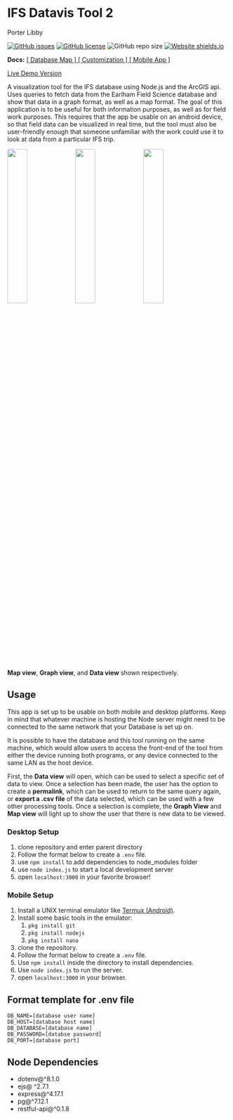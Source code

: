 # IFS Datavis Tool 2

Porter Libby

[![GitHub issues](https://img.shields.io/github/issues/probably-not-porter/datavis)](https://github.com/probably-not-porter/datavis/issues)
[![GitHub license](https://img.shields.io/github/license/probably-not-porter/datavis)](https://github.com/probably-not-porter/datavis/blob/master/LICENSE)
![GitHub repo size](https://img.shields.io/github/repo-size/probably-not-porter/datavis)
[![Website shields.io](https://img.shields.io/website-up-down-green-red/http/shields.io.svg)](http://cluster.earlham.edu:9900/)

**Docs:**
[ [ Database Map ] ](docs/DATABASE.md) [ [ Customization ] ](docs/CUSTOM.md) [ [ Mobile App ] ](docs/CUSTOM.md)


[ Live Demo Version ](http://cluster.earlham.edu:9900/)




A visualization tool for the IFS database using Node.js and the ArcGIS api. Uses queries to fetch data from the Earlham Field Science database and show that data in a graph format, as well as a map format. The goal of this application is to be useful for both information purposes, as well as for field work purposes. This requires that the app be usable on an android device, so that field data can be visualized in real time, but the tool must also be user-friendly enough that someone unfamiliar with the work could use it to look at data from a particular IFS trip.

<div style='display: inline'>
    <image width='30%' src="https://i.ibb.co/XYzb6Gh/Screenshot-20191126-193944.jpg"></image>
    <image width='30%' src="https://i.ibb.co/3CSJsL8/Screenshot-20191126-193902.jpg"></image>
    <image width='30%' src="https://i.ibb.co/HNJ51Hz/Screenshot-20191126-193845.jpg"></image>
</div>

**Map view**, **Graph view**, and **Data view** shown respectively.

## Usage
This app is set up to be usable on both mobile and desktop platforms. Keep in mind that whatever machine is hosting the Node server might need to be connected to the same network that your Database is set up on. 

It is possible to have the database and this tool running on the same machine, which would allow users to access the front-end of the tool from either the device running both programs, or any device connected to the same LAN as the host device.

First, the <strong>Data view</strong> will open, which can be used to select a specific set of data to view. Once a selection has been made, the user has the option to create a <strong>permalink</strong>, which can be used to return to the same query again, or <strong>export a .csv file</strong> of the data selected, which can be used with a few other processing tools. Once a selection is complete, the <strong>Graph View</strong> and <strong>Map view</strong> will light up to show the user that there is new data to be viewed.


### Desktop Setup
1. clone repository and enter parent directory
2. Follow the format below to create a `.env` file.
3. use `npm install` to add dependencies to node_modules folder
4. use `node index.js` to start a local development server
5. open `localhost:3000` in your favorite browser!

### Mobile Setup
1. Install a UNIX terminal emulator like [Termux (Android)](https://play.google.com/store/apps/details?id=com.termux&hl=en_US).
2. Install some basic tools in the emulator:
    1. ```pkg install git```
    2. ```pkg install nodejs```
    3. ```pkg install nano```
4. clone the repository.
3. Follow the format below to create a `.env` file.
4. Use `npm install` inside the directory to install dependencies.
5. Use `node index.js` to run the server.
6. open `localhost:3000` in your browser.

## Format template for .env file

```
DB_NAME=[database user name]
DB_HOST=[database host name]
DB_DATABASE=[database name]
DB_PASSWORD=[databse password]
DB_PORT=[database port]
```

## Node Dependencies
- dotenv@^8.1.0
- ejs@ ^2.7.1
- express@^4.17.1
- pg@^7.12.1
- restful-api@^0.1.8

